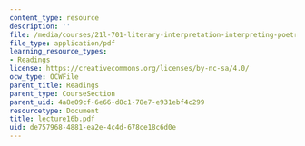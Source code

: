 ```yaml
---
content_type: resource
description: ''
file: /media/courses/21l-701-literary-interpretation-interpreting-poetry-fall-2003/de7579684881ea2e4c4d678ce18c6d0e_lecture16b.pdf
file_type: application/pdf
learning_resource_types:
- Readings
license: https://creativecommons.org/licenses/by-nc-sa/4.0/
ocw_type: OCWFile
parent_title: Readings
parent_type: CourseSection
parent_uid: 4a8e09cf-6e66-d8c1-78e7-e931ebf4c299
resourcetype: Document
title: lecture16b.pdf
uid: de757968-4881-ea2e-4c4d-678ce18c6d0e
---
```

